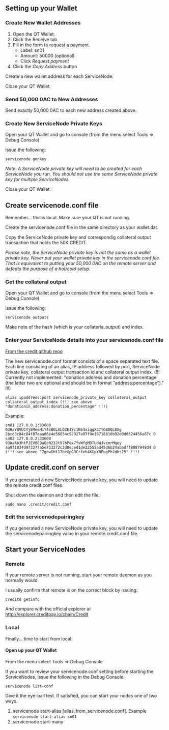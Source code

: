 ## Setting up your Wallet

### Create New Wallet Addresses

1. Open the QT Wallet.
2. Click the Receive tab.
3. Fill in the form to request a payment.
    * Label: sn01
    * Amount: 50000 (optional)
    * Click *Request payment*
5. Click the *Copy Address* button

Create a new wallet address for each ServiceNode.

Close your QT Wallet.

### Send 50,000 0AC to New Addresses

Send exactly 50,000 0AC to each new address created above.

### Create New ServiceNode Private Keys

Open your QT Wallet and go to console (from the menu select Tools => Debug Console)

Issue the following:

```servicenode genkey```

*Note: A ServiceNode private key will need to be created for each ServiceNode you run. You should not use the same ServiceNode private key for multiple ServiceNodes.*

Close your QT Wallet.

## <a name="servicenodeconf"></a>Create servicenode.conf file

Remember... this is local. Make sure your QT is not running.

Create the servicenode.conf file in the same directory as your wallet.dat.

Copy the ServiceNode private key and correspondig collateral output transaction that holds the 50K CREDIT.

*Please note, the ServiceNode priviate key is not the same as a wallet private key. Never put your wallet private key in the servicenode.conf file. That is equivalent to putting your 50,000 0AC on the remote server and defeats the purpose of a hot/cold setup.*

### Get the collateral output

Open your QT Wallet and go to console (from the menu select Tools => Debug Console)

Issue the following:

```servicenode outputs```

Make note of the hash (which is your collaterla_output) and index.

### Enter your ServiceNode details into your servicenode.conf file
[From the credit github repo](https://github.com/duality-solutions/credit/blob/master/doc/servicenode_conf.md)

The new servicenode.conf format consists of a space separated text file. Each line consisting of an alias, IP address followed by port, ServiceNode private key, collateral output transaction id and collateral output index.
(!!! Currently not implemented: "donation address and donation percentage (the latter two are optional and should be in format "address:percentage")." !!!)

```
alias ipaddress:port servicenode_private_key collateral_output collateral_output_index (!!! see above "donationin_address:donation_percentage" !!!)
```



Example:

```
sn01 127.0.0.1:33600 93HaYBVUCYjEMeeH1Y4sBGLALQZE1Yc1K64xiqgX37tGBDQL8Xg 2bcd3c84c84f87eaa86e4e56834c92927a07f9e18718810b92e0d0324456a67c 0
sn02 127.0.0.2:33600 93WaAb3htPJEV8E9aQcN23Jt97bPex7YvWfgMDTUdWJvzmrMqey aa9f1034d973377a5e733272c3d0eced1de22555ad45d6b24abadff8087948d4 0 (!!! see above "7gnwGHt17heGpG9Crfeh4KGpYNFugPhJdh:25" !!!)
```

## Update credit.conf on server

If you generated a new ServiceNode private key, you will need to update the remote credit.conf files.

Shut down the daemon and then edit the file.

```sudo nano .credit/credit.conf```

### Edit the servicenodepairingkey
If you generated a new ServiceNode private key, you will need to update the servicenodepairingkey value in your remote credit.conf file.

## Start your ServiceNodes

### Remote

If your remote server is not running, start your remote daemon as you normally would.

I usually confirm that remote is on the correct block by issuing:

```creditd getinfo```

And compare with the official explorer at http://explorer.creditpay.io/chain/Credit

### Local

Finally... time to start from local.

#### Open up your QT Wallet

From the menu select Tools => Debug Console

If you want to review your servicenode.conf setting before starting the ServiceNodes, issue the following in the Debug Console:

```servicenode list-conf```

Give it the eye-ball test. If satisfied, you can start your nodes one of two ways.

1. servicenode start-alias [alias_from_servicenode.conf]. Example ```servicenode start-alias sn01```
2. servicenode start-many
